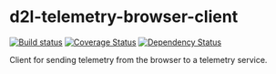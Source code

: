 # d2l-telemetry-browser-client
[![Build status][ci-image]][ci-url]
[![Coverage Status][coverage-image]][coverage-url]
[![Dependency Status][dependencies-image]][dependencies-url]

Client for sending telemetry from the browser to a telemetry service.

[ci-url]: https://travis-ci.org/Brightspace/d2l-telemetry-browser-client
[ci-image]: https://travis-ci.org/Brightspace/d2l-telemetry-browser-client.svg
[coverage-url]: https://coveralls.io/r/Brightspace/d2l-telemetry-browser-client?branch=master
[coverage-image]: https://img.shields.io/coveralls/Brightspace/d2l-telemetry-browser-client.svg
[dependencies-url]: https://david-dm.org/Brightspace/d2l-telemetry-browser-client
[dependencies-image]: https://img.shields.io/david/Brightspace/d2l-telemetry-browser-client.svg
